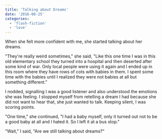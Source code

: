 ```yaml
---
title: 'Talking about Dreams'
date: '2016-08-25'
categories:
  - 'flash-fiction'
  - 'love'
---
```


When she felt more confident with me, she started talking about her dreams.

<!-- truncate -->


"They're really weird sometimes," she said, "Like this one time I was in this
old elementary school they turned into a hospital and then deserted after some
kind of war. Only local people were using it again and I ended up in this room
where they have rows of cots with babies in them. I spent some time with the
babies until I realized they were not babies at all but something different."

I nodded, signalling I was a good listener and also understood the emotions she
was feeling. I stopped myself from retelling a dream I had because she did not
want to hear that, she just wanted to talk. Keeping silent, I was scoring
points.

"One time," she continued, "I had a baby myself, only it turned out not to be a
good baby at all and I hated it. So I left it at a bus stop."

"Wait," I said, "Are we still talking about dreams?"
